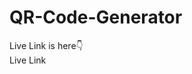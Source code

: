 # QR-Code-Generator
Live Link is here👇 <br>
<a hre="https://sandeepchoubey1001.github.io/QR-Code-Generator"> Live Link </a>
